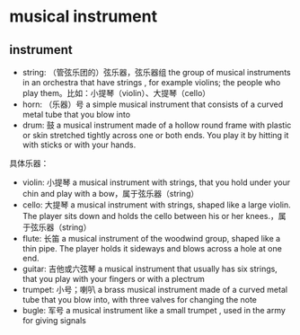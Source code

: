 # musical instrument

## instrument

- string: （管弦乐团的）弦乐器，弦乐器组 the group of musical instruments in an orchestra that have strings , for example violins; the people who play them。比如：小提琴（violin）、大提琴（cello）
- horn: （乐器）号 a simple musical instrument that consists of a curved metal tube that you blow into
- drum: 鼓 a musical instrument made of a hollow round frame with plastic or skin stretched tightly across one or both ends. You play it by hitting it with sticks or with your hands.

具体乐器：

- violin: 小提琴 a musical instrument with strings, that you hold under your chin and play with a bow，属于弦乐器（string）
- cello: 大提琴 a musical instrument with strings, shaped like a large violin. The player sits down and holds the cello between his or her knees.，属于弦乐器（string）
- flute: 长笛 a musical instrument of the woodwind group, shaped like a thin pipe. The player holds it sideways and blows across a hole at one end.
- guitar: 吉他或六弦琴 a musical instrument that usually has six strings, that you play with your fingers or with a plectrum
- trumpet: 小号；喇叭 a brass musical instrument made of a curved metal tube that you blow into, with three valves for changing the note
- bugle: 军号 a musical instrument like a small trumpet , used in the army for giving signals


